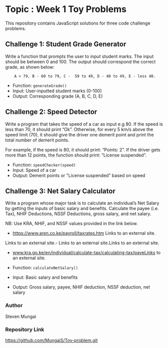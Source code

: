# Topic : Week 1 Toy Problems

This repository contains JavaScript solutions for three code challenge problems.

## Challenge 1: Student Grade Generator

Write a function that prompts the user to input student marks. The input should be between 0 and 100. The output should correspond the correct grade, as shown below: 

        A > 79, B - 60 to 79, C -  59 to 49, D - 40 to 49, E - less 40.

- Function: `generateGrade()`
- Input: User-inputted student marks (0-100)
- Output: Corresponding grade (A, B, C, D, E)

## Challenge 2: Speed Detector

Write a program that takes the speed of a car as input e.g 80. If the speed is less than 70, it should print “Ok”. Otherwise, for every 5 km/s above the speed limit (70), it should give the driver one demerit point and print the total number of demerit points.

For example, if the speed is 80, it should print: “Points: 2”. If the driver gets more than 12 points, the function should print: “License suspended”.

- Function: `speedChecker(speed)`
- Input: Speed of a car
- Output: Demerit points or "License suspended" based on speed

## Challenge 3: Net Salary Calculator

Write a program whose major task is to calculate an individual’s Net Salary by getting the inputs of basic salary and benefits. Calculate the payee (i.e. Tax), NHIF Deductions, NSSF Deductions, gross salary, and net salary. 

NB: Use KRA, NHIF, and NSSF values provided in the link below.

- https://www.aren.co.ke/payroll/taxrates.htm Links to an external site.

Links to an external site.-  Links to an external site.Links to an external site.

- www.kra.go.ke/en/individual/calculate-tax/calculating-tax/payeLinks to an external site.

- Function: `calculateNetSalary()`
- Input: Basic salary and benefits
- Output: Gross salary, payee, NHIF deduction, NSSF deduction, net salary

### Author

Steven Mungai

### Repository Link

https://github.com/MungaiS/Toy-problem.git


